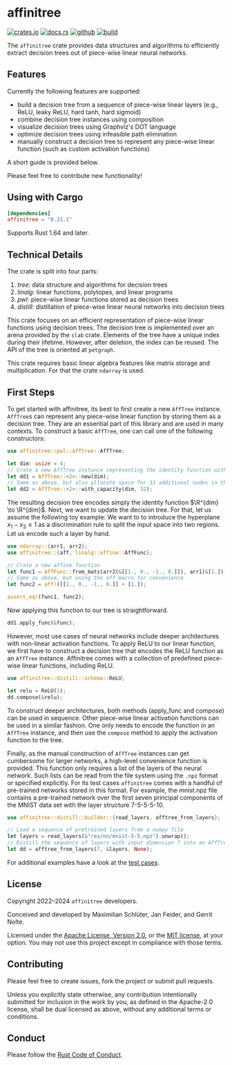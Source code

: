 # affinitree

[![crates.io](https://img.shields.io/crates/v/affinitree.svg?logo=rust)](https://crates.io/crates/affinitree)
[![docs.rs](https://img.shields.io/badge/affinitree-darkseagreen?logo=rust&label=docs.rs)](https://docs.rs/affinitree/latest/affinitree)
[![github](https://img.shields.io/badge/affinitree-cadetblue?logo=github&label=GitHub)](https://github.com/Conturing/affinitree) 
[![build](https://github.com/Conturing/affinitree/actions/workflows/ci.yml/badge.svg)](https://github.com/Conturing/affinitree/actions) 

The ``affinitree`` crate provides data structures and algorithms to efficiently extract decision trees out of piece-wise linear neural networks.

## Features

Currently the following features are supported:
 - build a decision tree from a sequence of piece-wise linear layers (e.g., ReLU, leaky ReLU, hard tanh, hard sigmoid)
 - combine decision tree instances using composition
 - visualize decision trees using Graphviz's DOT language
 - optimize decision trees using infeasible path elimination
 - manually construct a decision tree to represent any piece-wise linear function (such as custom activation functions)

A short guide is provided below.

Please feel free to contribute new functionality!

## Using with Cargo

```toml
[dependencies]
affinitree = "0.21.1"
```

Supports Rust 1.64 and later.

## Technical Details

The crate is split into four parts:

1. *tree*: data structure and algorithms for decision trees
2. *linalg*: linear functions, polytopes, and linear programs
3. *pwl*: piece-wise linear functions stored as decision trees
4. *distill*: distillation of piece-wise linear neural networks into decision trees

This crate focuses on an efficient representation of piece-wise linear functions using decision trees.
The decision tree is implemented over an arena provided by the `slab` crate.
Elements of the tree have a unique index during their lifetime.
However, after deletion, the index can be reused.
The API of the tree is oriented at `petgraph`.

This crate requires basic linear algebra features like matrix storage and multiplication.
For that the crate `ndarray` is used.


## First Steps

To get started with affinitree, its best to first create a new `AffTree` instance.
`AffTree`s can represent any piece-wise linear function by storing them as a decision tree.
They are an essential part of this library and are used in many contexts.
To construct a basic `AffTree`, one can call one of the following constructors:
```rust
use affinitree::pwl::afftree::AffTree;

let dim: usize = 4;
// Crate a new AffTree instance representing the identity function with input dimension 4
let dd1 = AffTree::<2>::new(dim);
// Same as above, but also allocate space for 31 additional nodes in the tree
let dd2 = AffTree::<2>::with_capacity(dim, 32);
```

The resulting decision tree encodes simply the identity function $\R^{dim} \to \R^{dim}$.
Next, we want to update the decision tree.
For that, let us assume the following toy example:
We want to to introduce the hyperplane $x_1 - x_3 \leq 1$ as a discrimination rule to split the input space into two regions.
Let us encode such a layer by hand.

```rust
use ndarray::{arr1, arr2};
use affinitree::{aff, linalg::affine::AffFunc};

// Crate a new affine function
let func1 = AffFunc::from_mats(arr2(&[[1., 0., -1., 0.]]), arr1(&[1.]));
// Same as above, but using the aff macro for convenience
let func2 = aff!([[1., 0., -1., 0.]] + [1.]);

assert_eq!(func1, func2);
```

Now applying this function to our tree is straightforward.

```rust
dd1.apply_func(&func);
```

However, most use cases of neural networks include deeper architectures with non-linear activation functions.
To apply ReLU to our linear function, we first have to construct a decision tree that encodes the ReLU function as an `AffTree` instance.
Affinitree comes with a collection of predefined piece-wise linear functions, including ReLU.

```rust
use affinitree::distill::schema::ReLU;

let relu = ReLU(1);
dd.compose(&relu);
```

To construct deeper architectures, both methods (apply_func and compose) can be used in sequence.
Other piece-wise linear activation functions can be used in a similar fashion.
One only needs to encode the function in an `AffTree` instance, and then use the `compose` method to apply
the activation function to the tree.

Finally, as the manual construction of `AffTree` instances can get cumbersome for larger networks, a high-level convenience function is provided.
This function only requires a list of the layers of the neural network.
Such lists can be read from the file system using the `.npz` format or specified explicitly.
For its test cases `affinitree` comes with a handful of pre-trained networks stored in this format.
For example, the mnist.npz file contains a pre-trained network over the first seven principal components of the MNIST data set with the layer structure 7-5-5-5-10.

```rust
use affinitree::distill::builder::{read_layers, afftree_from_layers};

// Load a sequence of pretrained layers from a numpy file
let layers = read_layers(&"res/nn/mnist-5-5.npz").unwrap();
// Distill the sequence of layers with input dimension 7 into an AffTree without a precondition
let dd = afftree_from_layers(7, &layers, None);
```

For additional examples have a look at the [test cases](tests).

## License

Copyright 2022–2024 `affinitree` developers.

Conceived and developed by Maximilian Schlüter, Jan Feider, and Gerrit Nolte.

Licensed under the [Apache License, Version 2.0](LICENSE-APACHE), or the [MIT
license](LICENSE-MIT), at your option. You may not use this project except in
compliance with those terms.

## Contributing

Please feel free to create issues, fork the project or submit pull requests.

Unless you explicitly state otherwise, any contribution intentionally submitted
for inclusion in the work by you, as defined in the Apache-2.0 license, shall be
dual licensed as above, without any additional terms or conditions.

## Conduct

Please follow the [Rust Code of Conduct].

[Rust Code of Conduct]: https://www.rust-lang.org/conduct.html